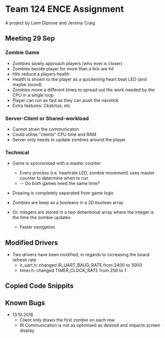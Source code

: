 # Team 124 ENCE Assignment

A project by Liam Diprose and Jeremy Craig
## Meeting 29 Sep

### Zombie Game
* Zombies slowly approach players (who ever is closer)
* Zombies beside player for more than a tick are hit
* Hits reduce a players health
* Health is shown to the player as a quickening heart beat LED (and maybe sound)
* Zombies move a different times to spread out the work needed by the CPU in a single loop
* Player can run as fast as they can push the navstick
* Extra features: Ckatctus, etc


### Server-Client or Shared-workload
* Cannot strain the communicaton 
* Could utilise "clients" CPU time and RAM
* Server only needs to update zombies around the player

### Technical
* Game is syncronised with a master counter
	* Every process (i.e. heartrate LED, zombie movement) uses master counter to determine when to run
	* -- Do both games need the same time?
	 
* Drawing is completely seperated from game logic
* Zombies are keep as a booleans in a 2D boolean array

* Or: integers are stored in a two dimentional array where the integer is the time the zombie updates
	* Faster navigation

## Modified Drivers
* Two drivers have been modified, in regards to increasing the board refresh rate
	* ir_uart.h:  changed IR_UART_BAUD_RATE from 2400 to 3000  
	* timer.h:    changed TIMER_CLOCK_RATE from 256 to 1

## Copied Code Snippits


## Known Bugs
* 13.10.2016
	* Client only draws the first zombie on each row
	* IR Communication is not as optimised as desired and impacts screen display
